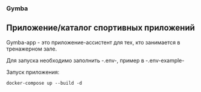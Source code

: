 ### Gymba

## Приложение/каталог спортивных приложений

Gymba-app - это приложение-ассистент для тех, кто занимается в тренажерном зале.

Для запуска необходимо заполнить -.env-, пример в -.env-example-

Запуск приложения:
```
docker-compose up --build -d
```
